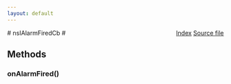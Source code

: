 ```yaml
---
layout: default
---
```

<div class='links' style='float:right'><a href="../index.html">Index</a>
<a href="http://dxr.mozilla.org/mozilla-central/source/dom/alarm/nsIAlarmHalService.idl">Source file</a>
</div>
# nsIAlarmFiredCb #

## Methods ##

### onAlarmFired() ###
